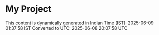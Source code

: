 # My Project

This content is dynamically generated in Indian Time (IST): 2025-06-09 01:37:58 IST
Converted to UTC: 2025-06-08 20:07:58 UTC
